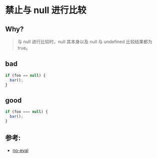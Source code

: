 # 禁止与 null 进行比较

## Why?

> 与 null 进行比较时，null 其本身以及 null 与 undefined 比较结果都为 true。

## bad

```js
if (foo == null) {
  bar();
}
```

## good

```js
if (foo === null) {
  bar();
}
```

## 参考:

- [no-eval](https://eslint.org/docs/rules/no-eval)
